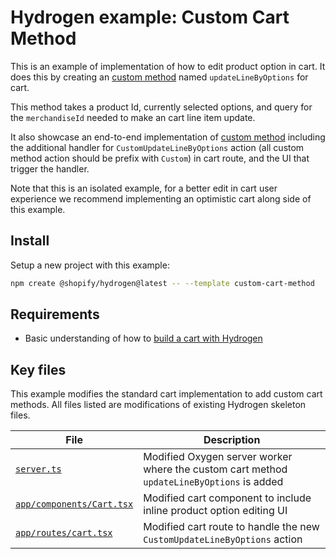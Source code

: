 # Hydrogen example: Custom Cart Method

This is an example of implementation of how to edit product option in cart. It does this by creating an [custom method](https://shopify.dev/docs/api/hydrogen/2023-10/utilities/createcarthandler#example-custom-methods) named `updateLineByOptions` for cart.

This method takes a product Id, currently selected options, and query for the `merchandiseId` needed to make an cart line item update.

It also showcase an end-to-end implementation of [custom method](https://shopify.dev/docs/api/hydrogen/2023-10/utilities/createcarthandler#example-custom-methods) including the additional handler for `CustomUpdateLineByOptions` action (all custom method action should be prefix with `Custom`) in cart route, and the UI that trigger the handler.

Note that this is an isolated example, for a better edit in cart user experience we recommend implementing an optimistic cart along side of this example.

## Install

Setup a new project with this example:

```bash
npm create @shopify/hydrogen@latest -- --template custom-cart-method
```

## Requirements

- Basic understanding of how to [build a cart with Hydrogen](https://shopify.dev/docs/custom-storefronts/hydrogen/building/cart)

## Key files

This example modifies the standard cart implementation to add custom cart methods.
All files listed are modifications of existing Hydrogen skeleton files.

| File                                                  | Description                                                                                     |
| ----------------------------------------------------- | ----------------------------------------------------------------------------------------------- |
| [`server.ts`](server.ts)                             | Modified Oxygen server worker where the custom cart method `updateLineByOptions` is added      |
| [`app/components/Cart.tsx`](app/components/Cart.tsx) | Modified cart component to include inline product option editing UI                            |
| [`app/routes/cart.tsx`](app/routes/cart.tsx)         | Modified cart route to handle the new `CustomUpdateLineByOptions` action                       |
